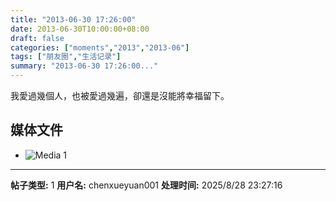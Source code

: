 ```yaml
---
title: "2013-06-30 17:26:00"
date: 2013-06-30T10:00:00+08:00
draft: false
categories: ["moments","2013","2013-06"]
tags: ["朋友圈","生活记录"]
summary: "2013-06-30 17:26:00..."
---
```


我愛過幾個人，也被愛過幾遍，卻還是沒能將幸福留下。

## 媒体文件

- ![Media 1](/Moments/photos/2013-06-30/201306301726000.jpg)

---

**帖子类型:** 1
**用户名:** chenxueyuan001
**处理时间:** 2025/8/28 23:27:16